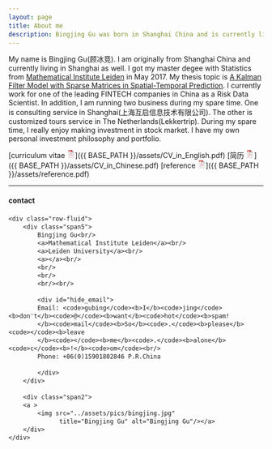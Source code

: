 ```yaml
---
layout: page
title: About me
description: Bingjing Gu was born in Shanghai China and is currently living in Leiden The Netherlands
---
```


My name is Bingjing Gu(顾冰竞). I am originally from Shanghai China and currently living in Shanghai as well.
I got my master degee with Statistics from [Mathematical Institute Leiden](http://www.math.leidenuniv.nl/statisticalscience/) in May 2017. 
My thesis topic is [A Kalman Filter Model with Sparse Matrices in Spatial-Temporal Prediction](https://github.com/sangaj/Thesis/blob/master/Thesis.pdf).
I currently work for one of the leading FINTECH companies in China as a Risk Data Scientist.
In addition, I am running two business during my spare time. One is consulting service in Shanghai(上海互启信息技术有限公司). The other is customized tours service in The Netherlands(Lekkertrip).
During my spare time, I really enjoy making investment in stock market. I have my own personal investment philosophy and portfolio.  


[curriculum vitae ![CV as pdf](icons16/pdf-icon.png)]({{ BASE_PATH }}/assets/CV_in_English.pdf)
[简历 ![CV as pdf](icons16/pdf-icon.png)]({{ BASE_PATH }}/assets/CV_in_Chinese.pdf)
[reference ![reference as pdf](icons16/pdf-icon.png)]({{ BASE_PATH }}/assets/reference.pdf)


---

<div class="container">
<h4><a name="contact"></a>contact</h4>

    <div class="row-fluid">
        <div class="span5">
            Bingjing Gu<br/>
            <a>Mathematical Institute Leiden</a><br/>
            <a>Leiden University</a><br/>
            <a></a><br/>
            <br/>
            <br/>
            <br/><br/>

            <div id="hide_email">
            Email: <code>gubing</code><b>I</b><code>jing</code><b>don't</b><code>@</code><b>want</b><code>hot</code><b>spam!
            </b><code>mail</code><b>So</b><code>.</code><b>please</b><code></code><b>leave
            </b><code></code><b>me</b><code>.</code><b>alone</b><code>c</code><b>!</b><code>om</code><br/>
            Phone: +86(0)15901802846 P.R.China
           
            </div>
        </div>

        <div class="span2">
        <a >
            <img src="../assets/pics/bingjing.jpg"
                  title="Bingjing Gu" alt="Bingjing Gu"/></a>
        </div>
    </div>
</div>
